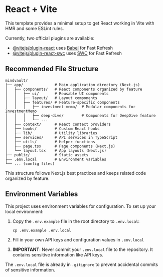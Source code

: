 # React + Vite

This template provides a minimal setup to get React working in Vite with HMR and some ESLint rules.

Currently, two official plugins are available:

- [@vitejs/plugin-react](https://github.com/vitejs/vite-plugin-react/blob/main/packages/plugin-react/README.md) uses [Babel](https://babeljs.io/) for Fast Refresh
- [@vitejs/plugin-react-swc](https://github.com/vitejs/vite-plugin-react-swc) uses [SWC](https://swc.rs/) for Fast Refresh

## Recommended File Structure

```
mindvault/
├── app/              # Main application directory (Next.js)
│   ├── components/   # React components organized by feature
│   │   ├── ui/       # Reusable UI components
│   │   ├── layout/   # Layout components
│   │   ├── features/ # Feature-specific components
│   │   │   ├── investment-memo/  # Modular components for InvestmentMemo
│   │   │   ├── deep-dive/        # Components for DeepDive feature
│   │   │   └── ...
│   ├── context/      # React context providers
│   ├── hooks/        # Custom React hooks
│   ├── lib/          # Utility libraries
│   ├── services/     # API services in TypeScript
│   ├── utils/        # Helper functions
│   ├── page.tsx      # Page components (Next.js)
│   └── layout.tsx    # App layouts (Next.js)
├── public/           # Static assets
├── .env.local        # Environment variables
└── ... (config files)
```

This structure follows Next.js best practices and keeps related code organized by feature.

## Environment Variables

This project uses environment variables for configuration. To set up your local environment:

1. Copy the `.env.example` file in the root directory to `.env.local`:
   ```
   cp .env.example .env.local
   ```

2. Fill in your own API keys and configuration values in `.env.local`

3. **IMPORTANT**: Never commit your `.env.local` file to the repository. It contains sensitive information like API keys.

The `.env.local` file is already in `.gitignore` to prevent accidental commits of sensitive information.
